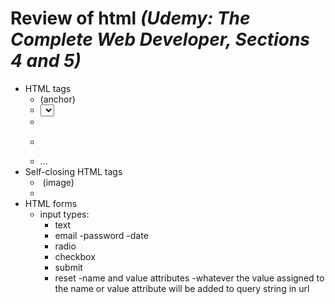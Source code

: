 # Review of html *(Udemy: The Complete Web Developer, Sections 4 and 5)*

- HTML tags
	- <a> (anchor)
	- <select>
	- <option>
	- <form>
	- ...
- Self-closing HTML tags
	- <img> (image)
	- <br>
- HTML forms
	- input types:
		- text
		- email
		-password
		-date
		- radio
		- checkbox
		- submit
		- reset
	-name and value attributes
		-whatever the value assigned to the name or value attribute will be added to query string in url
